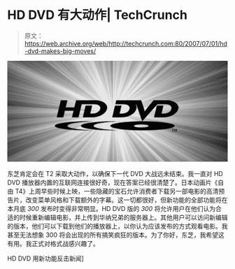 # HD DVD 有大动作| TechCrunch

> 原文：<https://web.archive.org/web/http://techcrunch.com:80/2007/07/01/hd-dvd-makes-big-moves/>

![hddvdresponse1.jpg](img/02b34653cf9fe7fffd09a67fb72e5d43.png)

东芝肯定会在 T2 采取大动作，以确保下一代 DVD 大战远未结束。我一直对 HD DVD 播放器内置的互联网连接很好奇，现在答案已经很清楚了。日本动画片《自由 T4》上周早些时候上映，一些隐藏的宝石允许消费者下载另一部电影的高清预告片，改变菜单风格和下载额外的字幕。这一切都很好，但新功能的全部功能将在本月底 *300* 发布时变得非常明显。HD DVD 版的 *300* 将允许用户在他们认为合适的时候重新编辑电影，并上传到华纳兄弟的服务器上。其他用户可以访问新编辑的版本，他们可以下载到他们的播放器上，以你认为应该发布的方式观看电影。我甚至无法想象 300 将会出现的所有搞笑疯狂的版本。为了你好，东芝，我希望这有用。我正式对格式战感兴趣了。

HD DVD 用新功能反击新闻]